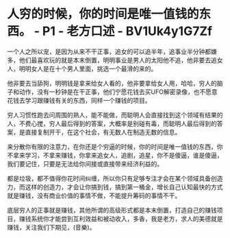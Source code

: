 # 人穷的时候，你的时间是唯一值钱的东西。 - P1 - 老方口述 - BV1Uk4y1G7Zf

一个人之所以宠，是因为从来不干正事，追女的可以追半年，追事业半分钟都嫌多，他们最喜欢玩的就是本末倒置，明明事业是男人的太阳他不追，他非要去追女人，明明女人是在十个男人里面，挑选一个最滑的来的。

他非要去当舔狗，明明钱是拿来给女人看的，他非要拿给女人用，哈哈，穷人的脑子和动作，没有一秒钟是在干正事，他们宁愿花钱去买UFO解密录像，也不愿意花钱去学习跟赚钱有关的东西，同样一个赚钱的项目。

穷人习惯性跑去问周围的熟人，能不能做，而聪明人会直接找到这个领域有结果的人，不费心搅，穷人最后得到的答案，大概率是别碰有毒，而聪明人最后得到的答案，是直接复制开干，在这个社会，有无数人在制造无数的信息。

来分散你有限的注意力，在你还是个穷逼的时候，你的时间是唯一值钱的东西，你不拿来学习，不拿来赚钱，你拿来追女人，追剧，追星，你不是傻逼，谁是傻逼，我们要记住，只要是无法给你间接或直接带来经济利益的。

都是垃圾，都不值得你花时间纠缠，所以你只有足够专注才会在某个领域具备创造力，而这样的创造力，才会让你搞到钱，搞到第一桶金，增长自己认知最快的方式就是赚钱，没有商业价值的事情不做，不能提升筹码的事情不干。

底层穷人的正事就是赚钱，其他所谓的高级形式都是本末倒置，打造自己的赚钱项目，赚钱系统你才能尝到互利效益和被动收入，多香，我是老方，求人的美德就是赚钱，关注我们下期见，(音樂)。

